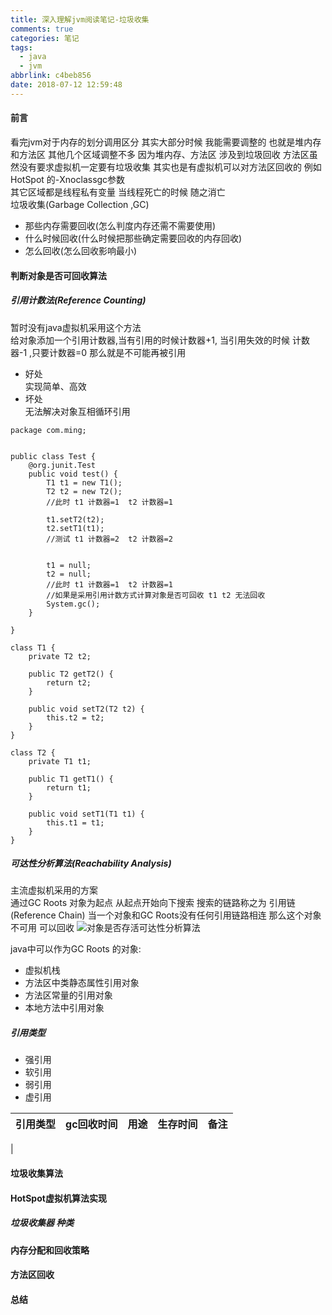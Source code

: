 ```yaml
---
title: 深入理解jvm阅读笔记-垃圾收集
comments: true
categories: 笔记
tags:
  - java
  - jvm
abbrlink: c4beb856
date: 2018-07-12 12:59:48
---
```

#### 前言 
看完jvm对于内存的划分调用区分  其实大部分时候 我能需要调整的 也就是堆内存 和方法区  其他几个区域调整不多 
因为堆内存、方法区 涉及到垃圾回收   方法区虽然没有要求虚拟机一定要有垃圾收集  其实也是有虚拟机可以对方法区回收的 例如HotSpot 的-Xnoclassgc参数   
其它区域都是线程私有变量 当线程死亡的时候  随之消亡   
垃圾收集(Garbage Collection ,GC) 
* 那些内存需要回收(怎么判度内存还需不需要使用)
* 什么时候回收(什么时候把那些确定需要回收的内存回收)
* 怎么回收(怎么回收影响最小)
#### 判断对象是否可回收算法
##### 引用计数法(Reference Counting) 
暂时没有java虚拟机采用这个方法   
给对象添加一个引用计数器,当有引用的时候计数器+1, 当引用失效的时候 计数器-1 ,只要计数器=0 那么就是不可能再被引用  
* 好处  
实现简单、高效  
* 坏处  
无法解决对象互相循环引用 
```
package com.ming;


public class Test {
    @org.junit.Test
    public void test() {
        T1 t1 = new T1();
        T2 t2 = new T2();
        //此时 t1 计数器=1  t2 计数器=1 

        t1.setT2(t2);
        t2.setT1(t1);
        //测试 t1 计数器=2  t2 计数器=2


        t1 = null;
        t2 = null;
        //此时 t1 计数器=1  t2 计数器=1 
        //如果是采用引用计数方式计算对象是否可回收 t1 t2 无法回收          
        System.gc();
    }

}

class T1 {
    private T2 t2;

    public T2 getT2() {
        return t2;
    }

    public void setT2(T2 t2) {
        this.t2 = t2;
    }
}

class T2 {
    private T1 t1;

    public T1 getT1() {
        return t1;
    }

    public void setT1(T1 t1) {
        this.t1 = t1;
    }
}
```
##### 可达性分析算法(Reachability Analysis)
主流虚拟机采用的方案     
通过GC Roots 对象为起点   从起点开始向下搜索 搜索的链路称之为 引用链(Reference Chain) 当一个对象和GC Roots没有任何引用链路相连 那么这个对象不可用 可以回收 
![对象是否存活可达性分析算法](http://asset.xujiuming.com/private-asset/jvm_%E5%AF%B9%E8%B1%A1%E5%8F%AF%E8%BE%BE%E6%80%A7%E7%AE%97%E6%B3%95.jpg)

java中可以作为GC Roots 的对象:  
* 虚拟机栈  
* 方法区中类静态属性引用对象  
* 方法区常量的引用对象  
* 本地方法中引用对象   

##### 引用类型
* 强引用
* 软引用
* 弱引用
* 虚引用

|引用类型|gc回收时间|用途|生存时间|备注|
|:-----|:--------|:--|:------|:---|
|




#### 垃圾收集算法


#### HotSpot虚拟机算法实现 
##### 垃圾收集器 种类 


#### 内存分配和回收策略 






#### 方法区回收 



#### 总结 
